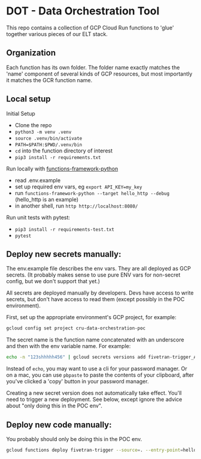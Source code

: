 # DOT - Data Orchestration Tool

This repo contains a collection of GCP Cloud Run functions to 'glue' together
various pieces of our ELT stack.

## Organization
Each function has its own folder.
The folder name exactly matches the 'name' component of several kinds of GCP resources,
but most importantly it matches the GCR function name.

## Local setup

Initial Setup
 * Clone the repo
 * `python3 -m venv .venv`
 * `source .venv/bin/activate`
 * `PATH=$PATH:$PWD/.venv/bin`
 * `cd` into the function directory of interest
 * `pip3 install -r requirements.txt`

Run locally with [functions-framework-python](https://github.com/GoogleCloudPlatform/functions-framework-python)
 * read .env.example
 * set up required env vars, eg `export API_KEY=my_key`
 * run `functions-framework-python --target hello_http --debug` (hello_http is an example)
 * in another shell, run `http http://localhost:8080/`

Run unit tests with pytest:
 * `pip3 install -r requirements-test.txt`
 * `pytest`


## Deploy new secrets manually:
The env.example file describes the env vars.
They are all deployed as GCP secrets.
(It probably makes sense to use pure ENV vars for non-secret config,
but we don't support that yet.)

All secrets are deployed manually by developers.
Devs have access to write secrets, but don't have access to read them
(except possibly in the POC environment).

First, set up the appropriate environment's GCP project, for example:
```bash
gcloud config set project cru-data-orchestration-poc
```

The secret name is the function name concatenated with an underscore and then with
the env variable name. For example:
```bash
echo -n "123shhhhh456" | gcloud secrets versions add fivetran-trigger_API_SECRET --data-file=-
```
Instead of `echo`, you may want to use a cli for your password manager.
Or on a mac, you can use `pbpaste` to paste the contents of your clipboard,
after you've clicked a 'copy' button in your password manager.

Creating a new secret version does not automatically take effect.
You'll need to trigger a new deployment.
See below, except ignore the advice about "only doing this in the POC env".

## Deploy new code manually:
You probably should only be doing this in the POC env.

```bash
gcloud functions deploy fivetran-trigger --source=. --entry-point=hello_http --runtime=python312 --gen2 --region=us-central1
```
